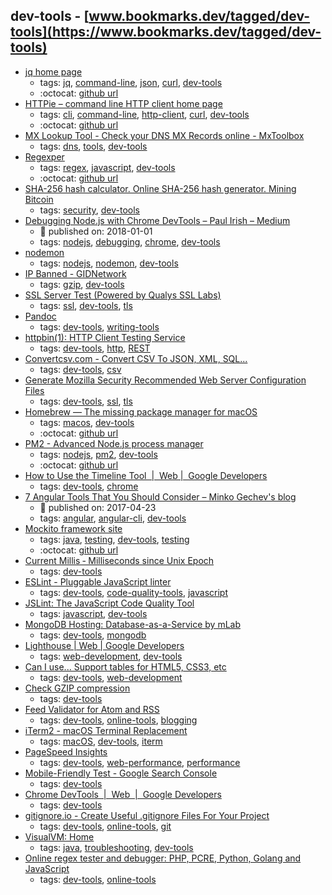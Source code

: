 dev-tools - [www.bookmarks.dev/tagged/dev-tools](https://www.bookmarks.dev/tagged/dev-tools)
---
* [jq home page](https://stedolan.github.io/jq/)
    * tags: [jq](../tagged/jq.md), [command-line](../tagged/command-line.md), [json](../tagged/json.md), [curl](../tagged/curl.md), [dev-tools](../tagged/dev-tools.md)
    * :octocat: [github url](https://github.com/stedolan/jq)
* [HTTPie – command line HTTP client home page](https://httpie.org/)
    * tags: [cli](../tagged/cli.md), [command-line](../tagged/command-line.md), [http-client](../tagged/http-client.md), [curl](../tagged/curl.md), [dev-tools](../tagged/dev-tools.md)
    * :octocat: [github url](https://github.com/jakubroztocil/httpie)
* [MX Lookup Tool - Check your DNS MX Records online - MxToolbox](https://mxtoolbox.com/)
    * tags: [dns](../tagged/dns.md), [tools](../tagged/tools.md), [dev-tools](../tagged/dev-tools.md)
* [Regexper](https://regexper.com/)
    * tags: [regex](../tagged/regex.md), [javascript](../tagged/javascript.md), [dev-tools](../tagged/dev-tools.md)
    * :octocat: [github url](https://github.com/javallone/regexper-static)
* [SHA-256 hash calculator. Online SHA-256 hash generator. Mining Bitcoin](http://www.xorbin.com/tools/sha256-hash-calculator)
    * tags: [security](../tagged/security.md), [dev-tools](../tagged/dev-tools.md)
* [Debugging Node.js with Chrome DevTools – Paul Irish – Medium](https://medium.com/@paul_irish/debugging-node-js-nightlies-with-chrome-devtools-7c4a1b95ae27)
    * :calendar: published on: 2018-01-01
    * tags: [nodejs](../tagged/nodejs.md), [debugging](../tagged/debugging.md), [chrome](../tagged/chrome.md), [dev-tools](../tagged/dev-tools.md)
* [nodemon](https://nodemon.io/)
    * tags: [nodejs](../tagged/nodejs.md), [nodemon](../tagged/nodemon.md), [dev-tools](../tagged/dev-tools.md)
* [IP Banned - GIDNetwork](http://www.gidnetwork.com/tools/gzip-test.php)
    * tags: [gzip](../tagged/gzip.md), [dev-tools](../tagged/dev-tools.md)
* [SSL Server Test (Powered by Qualys SSL Labs)](https://www.ssllabs.com/ssltest/analyze.html)
    * tags: [ssl](../tagged/ssl.md), [dev-tools](../tagged/dev-tools.md), [tls](../tagged/tls.md)
* [Pandoc](http://pandoc.org/)
    * tags: [dev-tools](../tagged/dev-tools.md), [writing-tools](../tagged/writing-tools.md)
* [httpbin(1): HTTP Client Testing Service](https://httpbin.org/)
    * tags: [dev-tools](../tagged/dev-tools.md), [http](../tagged/http.md), [REST](../tagged/REST.md)
* [Convertcsv.com - Convert CSV To JSON, XML, SQL...](http://www.convertcsv.com/)
    * tags: [dev-tools](../tagged/dev-tools.md), [csv](../tagged/csv.md)
* [Generate Mozilla Security Recommended Web Server Configuration Files](https://mozilla.github.io/server-side-tls/ssl-config-generator/)
    * tags: [dev-tools](../tagged/dev-tools.md), [ssl](../tagged/ssl.md), [tls](../tagged/tls.md)
* [Homebrew — The missing package manager for macOS](https://brew.sh/)
    * tags: [macos](../tagged/macos.md), [dev-tools](../tagged/dev-tools.md)
    * :octocat: [github url](https://github.com/Homebrew/brew/)
* [PM2 - Advanced Node.js process manager](http://pm2.io/)
    * tags: [nodejs](../tagged/nodejs.md), [pm2](../tagged/pm2.md), [dev-tools](../tagged/dev-tools.md)
    * :octocat: [github url](https://github.com/Unitech/pm2)
* [How to Use the Timeline Tool  |  Web |  Google Developers](https://developers.google.com/web/tools/chrome-devtools/evaluate-performance/timeline-tool)
    * tags: [dev-tools](../tagged/dev-tools.md), [chrome](../tagged/chrome.md)
* [7 Angular Tools That You Should Consider – Minko Gechev's blog](http://blog.mgechev.com/2017/04/23/angular-tooling-codelyzer-angular-cli-ngrev/)
    * :calendar: published on: 2017-04-23
    * tags: [angular](../tagged/angular.md), [angular-cli](../tagged/angular-cli.md), [dev-tools](../tagged/dev-tools.md)
* [Mockito framework site](http://site.mockito.org/)
    * tags: [java](../tagged/java.md), [testing](../tagged/testing.md), [dev-tools](../tagged/dev-tools.md), [testing](../tagged/testing.md)
    * :octocat: [github url](https://github.com/mockito/mockito)
* [Current Millis ‐ Milliseconds since Unix Epoch](https://currentmillis.com/)
    * tags: [dev-tools](../tagged/dev-tools.md)
* [ESLint - Pluggable JavaScript linter](http://eslint.org/)
    * tags: [dev-tools](../tagged/dev-tools.md), [code-quality-tools](../tagged/code-quality-tools.md), [javascript](../tagged/javascript.md)
* [JSLint: The JavaScript Code Quality Tool](http://jslint.com/)
    * tags: [javascript](../tagged/javascript.md), [dev-tools](../tagged/dev-tools.md)
* [MongoDB Hosting: Database-as-a-Service by mLab](https://mlab.com/)
    * tags: [dev-tools](../tagged/dev-tools.md), [mongodb](../tagged/mongodb.md)
* [Lighthouse | Web | Google Developers](https://developers.google.com/web/tools/lighthouse/)
    * tags: [web-development](../tagged/web-development.md), [dev-tools](../tagged/dev-tools.md)
* [Can I use... Support tables for HTML5, CSS3, etc](http://caniuse.com/)
    * tags: [dev-tools](../tagged/dev-tools.md), [web-development](../tagged/web-development.md)
* [Check GZIP compression](https://checkgzipcompression.com/)
    * tags: [dev-tools](../tagged/dev-tools.md)
* [Feed Validator for Atom and RSS](http://www.feedvalidator.org/)
    * tags: [dev-tools](../tagged/dev-tools.md), [online-tools](../tagged/online-tools.md), [blogging](../tagged/blogging.md)
* [iTerm2 - macOS Terminal Replacement](http://www.iterm2.com/)
    * tags: [macOS](../tagged/macOS.md), [dev-tools](../tagged/dev-tools.md), [iterm](../tagged/iterm.md)
* [PageSpeed Insights](https://developers.google.com/speed/pagespeed/insights/)
    * tags: [dev-tools](../tagged/dev-tools.md), [web-performance](../tagged/web-performance.md), [performance](../tagged/performance.md)
* [Mobile-Friendly Test - Google Search Console](https://search.google.com/search-console/mobile-friendly)
    * tags: [dev-tools](../tagged/dev-tools.md)
* [Chrome DevTools  |  Web
       |  Google Developers](https://developers.google.com/web/tools/chrome-devtools/)
    * tags: [dev-tools](../tagged/dev-tools.md)
* [gitignore.io - Create Useful .gitignore Files For Your Project](https://www.gitignore.io/)
    * tags: [dev-tools](../tagged/dev-tools.md), [online-tools](../tagged/online-tools.md), [git](../tagged/git.md)
* [VisualVM: Home](https://visualvm.github.io/)
    * tags: [java](../tagged/java.md), [troubleshooting](../tagged/troubleshooting.md), [dev-tools](../tagged/dev-tools.md)
* [Online regex tester and debugger: PHP, PCRE, Python, Golang and JavaScript](https://regex101.com/)
    * tags: [dev-tools](../tagged/dev-tools.md), [online-tools](../tagged/online-tools.md)
